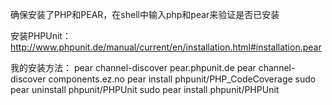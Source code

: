 确保安装了PHP和PEAR，在shell中输入php和pear来验证是否已安装

安装PHPUnit： http://www.phpunit.de/manual/current/en/installation.html#installation.pear

我的安装方法：
	pear channel-discover pear.phpunit.de
	pear channel-discover components.ez.no
	pear install phpunit/PHP_CodeCoverage
	sudo pear uninstall phpunit/PHPUnit
	sudo pear install phpunit/PHPUnit
